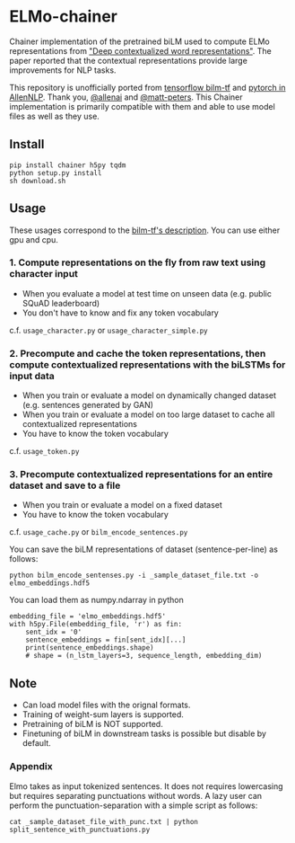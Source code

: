 # ELMo-chainer

Chainer implementation of the pretrained biLM used to compute ELMo representations from ["Deep contextualized word representations"](http://arxiv.org/abs/1802.05365).
The paper reported that the contextual representations provide large improvements for NLP tasks.

This repository is unofficially ported from [tensorflow bilm-tf](https://github.com/allenai/bilm-tf) and [pytorch in AllenNLP](https://github.com/allenai/allennlp/blob/master/tutorials/how_to/elmo.md). Thank you, [@allenai](https://github.com/allenai) and [@matt-peters](https://github.com/matt-peters).
This Chainer implementation is primarily compatible with them and able to use model files as well as they use.

## Install

```
pip install chainer h5py tqdm
python setup.py install
sh download.sh
```

## Usage

These usages correspond to the [bilm-tf's description](https://github.com/allenai/bilm-tf#using-pre-trained-models).
You can use either gpu and cpu.

### 1. Compute representations on the fly from raw text using character input

- When you evaluate a model at test time on unseen data (e.g. public SQuAD leaderboard)
- You don't have to know and fix any token vocabulary

c.f. `usage_character.py` or `usage_character_simple.py`

### 2. Precompute and cache the token representations, then compute contextualized representations with the biLSTMs for input data

- When you train or evaluate a model on dynamically changed dataset (e.g. sentences generated by GAN)
- When you train or evaluate a model on too large dataset to cache all contextualized representations
- You have to know the token vocabulary

c.f. `usage_token.py`


### 3. Precompute contextualized representations for an entire dataset and save to a file

- When you train or evaluate a model on a fixed dataset
- You have to know the token vocabulary

c.f. `usage_cache.py` or `bilm_encode_sentences.py`

You can save the biLM representations of dataset (sentence-per-line) as follows:

```
python bilm_encode_sentenses.py -i _sample_dataset_file.txt -o elmo_embeddings.hdf5
```

You can load them as numpy.ndarray in python

```
embedding_file = 'elmo_embeddings.hdf5'
with h5py.File(embedding_file, 'r') as fin:
    sent_idx = '0'
    sentence_embeddings = fin[sent_idx][...]
    print(sentence_embeddings.shape)
    # shape = (n_lstm_layers=3, sequence_length, embedding_dim)
```


## Note

- Can load model files with the orignal formats.
- Training of weight-sum layers is supported.
- Pretraining of biLM is NOT supported.
- Finetuning of biLM in downstream tasks is possible but disable by default.


### Appendix

Elmo takes as input tokenized sentences.
It does not requires lowercasing but requires separating punctuations without words.
A lazy user can perform the punctuation-separation with a simple script as follows:

```
cat _sample_dataset_file_with_punc.txt | python split_sentence_with_punctuations.py
```
